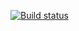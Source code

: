 [![Build status](https://ci.appveyor.com/api/projects/status/qgt3oek7w85ko10y?svg=true)](https://ci.appveyor.com/project/Averagegithubusername/autohw5-1)
